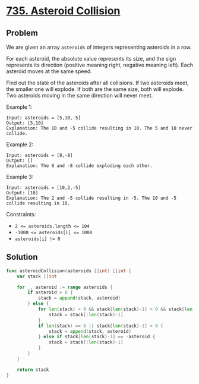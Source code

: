 # [735. Asteroid Collision](https://leetcode.com/problems/asteroid-collision/)

## Problem

We are given an array `asteroids` of integers representing asteroids in a row.

For each asteroid, the absolute value represents its size, and the sign represents its direction (positive meaning right, negative meaning left). Each asteroid moves at the same speed.

Find out the state of the asteroids after all collisions. If two asteroids meet, the smaller one will explode. If both are the same size, both will explode. Two asteroids moving in the same direction will never meet.

 

Example 1:

```
Input: asteroids = [5,10,-5]
Output: [5,10]
Explanation: The 10 and -5 collide resulting in 10. The 5 and 10 never collide.
```

Example 2:

```
Input: asteroids = [8,-8]
Output: []
Explanation: The 8 and -8 collide exploding each other.
```

Example 3:

```
Input: asteroids = [10,2,-5]
Output: [10]
Explanation: The 2 and -5 collide resulting in -5. The 10 and -5 collide resulting in 10.
``` 

Constraints:

- `2 <= asteroids.length <= 104`
- `-1000 <= asteroids[i] <= 1000`
- `asteroids[i] != 0`

## Solution

```go
func asteroidCollision(asteroids []int) []int {
    var stack []int

    for _, asteroid := range asteroids {
        if asteroid > 0 {
            stack = append(stack, asteroid)
        } else {
            for len(stack) > 0 && stack[len(stack)-1] > 0 && stack[len(stack)-1] < -asteroid {
                stack = stack[:len(stack)-1]
            }
            if len(stack) == 0 || stack[len(stack)-1] < 0 {
                stack = append(stack, asteroid)
            } else if stack[len(stack)-1] == -asteroid {
                stack = stack[:len(stack)-1]
            }
        }
    }

    return stack
}
```